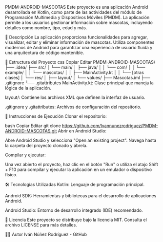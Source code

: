 PMDM-ANDROID-MASCOTAS
Este proyecto es una aplicación Android desarrollada en Kotlin, como parte de las actividades del módulo de Programación Multimedia y Dispositivos Móviles (PMDM). La aplicación permite a los usuarios gestionar información sobre mascotas, incluyendo detalles como nombre, tipo, edad y más.

🧠 Descripción
La aplicación proporciona funcionalidades para agregar, visualizar, editar y eliminar información de mascotas. Utiliza componentes modernos de Android para garantizar una experiencia de usuario fluida y una arquitectura de código mantenible.

📁 Estructura del Proyecto
css
Copiar
Editar
PMDM-ANDROID-MASCOTAS/
├── .idea/
├── src/
│   └── main/
│       ├── java/
│       │   └── com/
│       │       └── example/
│       │           └── mascotas/
│       │               ├── MainActivity.kt
│       │               └── [otras clases]
│       └── res/
│           ├── layout/
│           └── values/
├── Mascotas.iml
├── .gitignore
└── .gitattributes
MainActivity.kt: Clase principal que maneja la lógica de la aplicación.

layout/: Contiene los archivos XML que definen la interfaz de usuario.

.gitignore y .gitattributes: Archivos de configuración del repositorio.

🚀 Instrucciones de Ejecución
Clonar el repositorio:

bash
Copiar
Editar
git clone https://github.com/Ivannunezrodriguez/PMDM-ANDROID-MASCOTAS.git
Abrir en Android Studio:

Abre Android Studio y selecciona "Open an existing project". Navega hasta la carpeta del proyecto clonado y ábrela.

Compilar y ejecutar:

Una vez abierto el proyecto, haz clic en el botón "Run" o utiliza el atajo Shift + F10 para compilar y ejecutar la aplicación en un emulador o dispositivo físico.

🛠️ Tecnologías Utilizadas
Kotlin: Lenguaje de programación principal.

Android SDK: Herramientas y bibliotecas para el desarrollo de aplicaciones Android.

Android Studio: Entorno de desarrollo integrado (IDE) recomendado.

📄 Licencia
Este proyecto se distribuye bajo la licencia MIT. Consulta el archivo LICENSE para más detalles.

👨‍💻 Autor
Iván Núñez Rodríguez - GitHub
